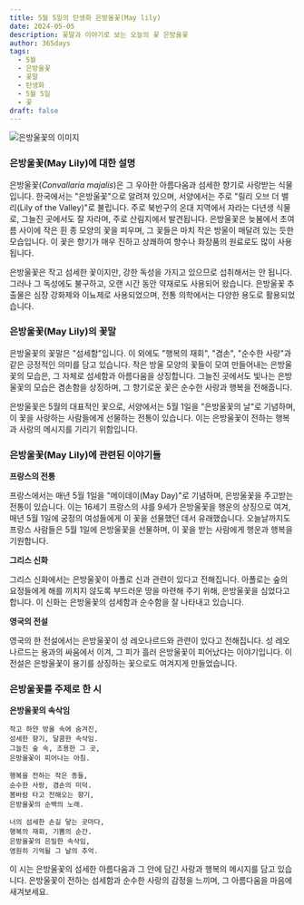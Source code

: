 ```yaml
---
title: 5월 5일의 탄생화 은방울꽃(May lily)
date: 2024-05-05
description: 꽃말과 이야기로 보는 오늘의 꽃 은방울꽃
author: 365days
tags:
  - 5월
  - 은방울꽃
  - 꽃말
  - 탄생화
  - 5월 5일
  - 꽃
draft: false
---
```



![은방울꽃의 이미지](https://cdn.pixabay.com/photo/2018/03/21/22/26/nature-3248514_640.jpg#center)


### 은방울꽃(May Lily)에 대한 설명

은방울꽃(*Convallaria majalis*)은 그 우아한 아름다움과 섬세한 향기로 사랑받는 식물입니다. 한국에서는 "은방울꽃"으로 알려져 있으며, 서양에서는 주로 "릴리 오브 더 밸리(Lily of the Valley)"로 불립니다. 주로 북반구의 온대 지역에서 자라는 다년생 식물로, 그늘진 곳에서도 잘 자라며, 주로 산림지에서 발견됩니다. 은방울꽃은 늦봄에서 초여름 사이에 작은 흰 종 모양의 꽃을 피우며, 그 꽃들은 마치 작은 방울이 매달려 있는 듯한 모습입니다. 이 꽃은 향기가 매우 진하고 상쾌하여 향수나 화장품의 원료로도 많이 사용됩니다.

은방울꽃은 작고 섬세한 꽃이지만, 강한 독성을 가지고 있으므로 섭취해서는 안 됩니다. 그러나 그 독성에도 불구하고, 오랜 시간 동안 약재로도 사용되어 왔습니다. 은방울꽃 추출물은 심장 강화제와 이뇨제로 사용되었으며, 전통 의학에서는 다양한 용도로 활용되었습니다.

### 은방울꽃(May Lily)의 꽃말

은방울꽃의 꽃말은 "섬세함"입니다. 이 외에도 "행복의 재회", "겸손", "순수한 사랑"과 같은 긍정적인 의미를 담고 있습니다. 작은 방울 모양의 꽃들이 모여 만들어내는 은방울꽃의 모습은, 그 자체로 섬세함과 아름다움을 상징합니다. 그늘진 곳에서도 빛나는 은방울꽃의 모습은 겸손함을 상징하며, 그 향기로운 꽃은 순수한 사랑과 행복을 전해줍니다.

은방울꽃은 5월의 대표적인 꽃으로, 서양에서는 5월 1일을 "은방울꽃의 날"로 기념하며, 이 꽃을 사랑하는 사람들에게 선물하는 전통이 있습니다. 이는 은방울꽃이 전하는 행복과 사랑의 메시지를 기리기 위함입니다.

### 은방울꽃(May Lily)에 관련된 이야기들

**프랑스의 전통**

프랑스에서는 매년 5월 1일을 "메이데이(May Day)"로 기념하며, 은방울꽃을 주고받는 전통이 있습니다. 이는 16세기 프랑스의 샤를 9세가 은방울꽃을 행운의 상징으로 여겨, 매년 5월 1일에 궁정의 여성들에게 이 꽃을 선물했던 데서 유래했습니다. 오늘날까지도 프랑스 사람들은 5월 1일에 은방울꽃을 선물하며, 이 꽃을 받는 사람에게 행운과 행복을 기원합니다.

**그리스 신화**

그리스 신화에서는 은방울꽃이 아폴로 신과 관련이 있다고 전해집니다. 아폴로는 숲의 요정들에게 해를 끼치지 않도록 부드러운 땅을 마련해 주기 위해, 은방울꽃을 심었다고 합니다. 이 신화는 은방울꽃의 섬세함과 순수함을 잘 나타내고 있습니다.

**영국의 전설**

영국의 한 전설에서는 은방울꽃이 성 레오나르드와 관련이 있다고 전해집니다. 성 레오나르드는 용과의 싸움에서 이겨, 그 피가 흘러 은방울꽃이 피어났다는 이야기입니다. 이 전설은 은방울꽃이 용기를 상징하는 꽃으로도 여겨지게 만들었습니다.

### 은방울꽃를 주제로 한 시

**은방울꽃의 속삭임**

```
작고 하얀 방울 속에 숨겨진,  
섬세한 향기, 달콤한 속삭임.  
그늘진 숲 속, 조용한 그 곳,  
은방울꽃이 피어나는 아침.

행복을 전하는 작은 종들,  
순수한 사랑, 겸손의 미덕.  
봄바람 타고 전해오는 향기,  
은방울꽃의 순백의 노래.

너의 섬세한 손길 닿는 곳마다,  
행복의 재회, 기쁨의 순간.  
은방울꽃의 은밀한 속삭임,  
영원히 기억될 그 날의 추억.
```

이 시는 은방울꽃의 섬세한 아름다움과 그 안에 담긴 사랑과 행복의 메시지를 담고 있습니다. 은방울꽃이 전하는 섬세함과 순수한 사랑의 감정을 느끼며, 그 아름다움을 마음에 새겨보세요.
